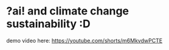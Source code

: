 # ?ai! and climate change sustainability :D

demo video here: https://youtube.com/shorts/m6MkvdwPCTE
